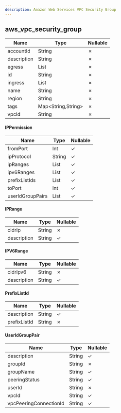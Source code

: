 ```yaml
---
description: Amazon Web Services VPC Security Group
---
```

aws_vpc_security_group
----------------------

| **Name**    | **Type**           | **Nullable** |
| ----------- | ------------------ | ------------ |
| accountId   | String             | &cross;      |
| description | String             | &cross;      |
| egress      | List<IPPermission> | &cross;      |
| id          | String             | &cross;      |
| ingress     | List<IPPermission> | &cross;      |
| name        | String             | &cross;      |
| region      | String             | &cross;      |
| tags        | Map<String,String> | &cross;      |
| vpcId       | String             | &cross;      |

#### IPPermission
| **Name**         | **Type**              | **Nullable** |
| ---------------- | --------------------- | ------------ |
| fromPort         | Int                   | &check;      |
| ipProtocol       | String                | &check;      |
| ipRanges         | List<IPRange>         | &check;      |
| ipv6Ranges       | List<IPV6Range>       | &check;      |
| prefixListIds    | List<PrefixListId>    | &check;      |
| toPort           | Int                   | &check;      |
| userIdGroupPairs | List<UserIdGroupPair> | &check;      |

#### IPRange
| **Name**    | **Type** | **Nullable** |
| ----------- | -------- | ------------ |
| cidrIp      | String   | &cross;      |
| description | String   | &check;      |

#### IPV6Range
| **Name**    | **Type** | **Nullable** |
| ----------- | -------- | ------------ |
| cidrIpv6    | String   | &cross;      |
| description | String   | &check;      |

#### PrefixListId
| **Name**     | **Type** | **Nullable** |
| ------------ | -------- | ------------ |
| description  | String   | &check;      |
| prefixListId | String   | &cross;      |

#### UserIdGroupPair
| **Name**               | **Type** | **Nullable** |
| ---------------------- | -------- | ------------ |
| description            | String   | &check;      |
| groupId                | String   | &cross;      |
| groupName              | String   | &check;      |
| peeringStatus          | String   | &check;      |
| userId                 | String   | &cross;      |
| vpcId                  | String   | &check;      |
| vpcPeeringConnectionId | String   | &check;      |
